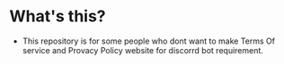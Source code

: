 # What's this?
- This repository is for some people who dont want to make Terms Of service and Provacy Policy website for discorrd bot requirement.

